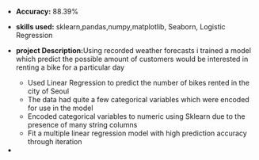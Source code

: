 
- <b>Accuracy:</b> 88.39%
- <b>skills used:</b> sklearn,pandas,numpy,matplotlib, Seaborn, Logistic Regression
- <b>project Description:</b>Using recorded weather forecasts i trained a model which predict the possible amount of customers would be interested in renting a bike for a             particular day

    - Used Linear Regression to predict the number of bikes rented in the city of Seoul
    - The data had quite a few categorical variables which were encoded for use in the model
    - Encoded categorical variables to numeric using Sklearn due to the presence of many string columns
    - Fit a multiple linear regression model with high prediction accuracy through iteration
-
